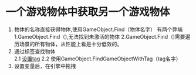 # 一个游戏物体中获取另一个游戏物体
1. 物体的名称直接获得物体,使用GameObject.Find（物体名字）
   有两个弊端
   1.GameObject.Find（),无法找到未激活的物体
   2.GameObject.Find（)需要遍历场景的所有物体，从性能上看是十分低效的。
2. 通过标签查找物体    
    2.1 [设置tag](img/%E8%AE%BE%E7%BD%AEtag.jpg)
    2.2 使用GameObject.FindGameObjectWithTag（tag名字）
3. 设置变量后，在引擎中拖拽